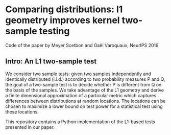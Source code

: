 # Comparing distributions: l1 geometry improves kernel two-sample testing

Code of the paper by Meyer Scetbon and Gaël Varoquaux, NeurIPS 2019

## Intro: An L1 two-sample test

We consider two sample tests: given two samples independently and identically distributed (i.i.d.) according to two probability measures P and Q, the goal of a two-sample test is to decide whether P is different from Q on the basis of the samples. We take advantage of the L1 geometry and derive a finite dimensional approximation of a particular metric which captures differences between distributions at random locations. The locations can be chosen to maximize a lower bound on test power for a statistical test using these locations.

This repository contains a Python implementation of the L1-based tests presented in our paper.


